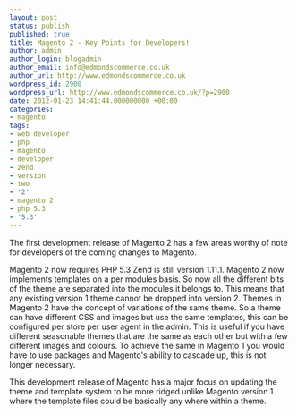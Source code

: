 ```yaml
---
layout: post
status: publish
published: true
title: Magento 2 - Key Points for Developers!
author: admin
author_login: blogadmin
author_email: info@edmondscommerce.co.uk
author_url: http://www.edmondscommerce.co.uk
wordpress_id: 2900
wordpress_url: http://www.edmondscommerce.co.uk/?p=2900
date: 2012-01-23 14:41:44.000000000 +00:00
categories:
- magento
tags:
- web developer
- php
- magento
- developer
- zend
- version
- two
- '2'
- magento 2
- php 5.3
- '5.3'
---
```

The first development release of Magento 2 has a few areas worthy of note for developers of the coming changes to Magento.

Magento 2 now requires PHP 5.3
Zend is still version 1.11.1.
Magento 2 now implements templates on a per modules basis. So now all the different bits of the theme are separated into the modules it belongs to. This means that any existing version 1 theme cannot be dropped into version 2.
Themes in Magento 2 have the concept of variations of the same theme. So a theme can have different CSS and images but use the same templates, this can be configured per store per user agent in the admin. This is useful if you have different seasonable themes that are the same as each other but with a few different images and colours. To achieve the same in Magento 1 you would have to use packages and Magento's ability to cascade up, this is not longer necessary.

This development release of Magento has a major focus on updating the theme and template system to be more ridged unlike Magento version 1 where the template files could be basically any where within a theme.
